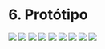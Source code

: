 # 6. Protótipo

![](/images/pg1.png)
![](/images/pg2.png)
![](/images/pg3.png)
![](/images/pg4.png)
![](/images/pg5.png)
![](/images/pg6.png)
![](/images/pg7.png)
![](/images/pg8.png)
![](/images/pg9.png)
